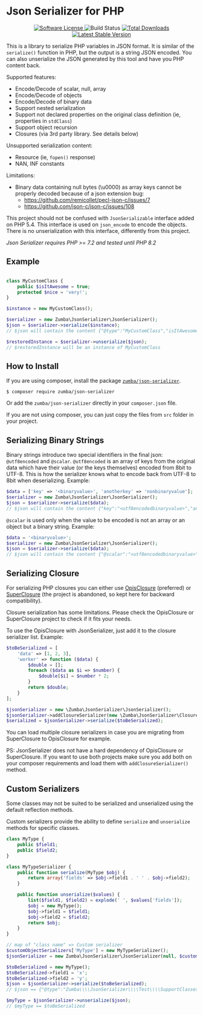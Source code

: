 # Json Serializer for PHP

<p align="center">
    <a href="LICENSE.txt" target="_blank">
        <img alt="Software License" src="https://img.shields.io/badge/license-MIT-brightgreen.svg?style=flat-square">
    </a>
    <img alt="Build Status" src="https://github.com/zumba/json-serializer/actions/workflows/php.yml/badge.svg?branch=master">
    <a href="https://packagist.org/packages/zumba/json-serializer" target="_blank">
        <img alt="Total Downloads" src="https://img.shields.io/packagist/dt/zumba/json-serializer.svg?style=flat-square">
    </a>
    <a href="https://packagist.org/packages/zumba/json-serializer" target="_blank">
        <img alt="Latest Stable Version" src="https://img.shields.io/packagist/v/zumba/json-serializer.svg?style=flat-square&label=stable">
    </a>
</p>

This is a library to serialize PHP variables in JSON format. It is similar of the `serialize()` function in PHP,
but the output is a string JSON encoded. You can also unserialize the JSON generated by this tool and have you
PHP content back.

Supported features:

- Encode/Decode of scalar, null, array
- Encode/Decode of objects
- Encode/Decode of binary data
- Support nested serialization
- Support not declared properties on the original class definition (ie, properties in `stdClass`)
- Support object recursion
- Closures (via 3rd party library. See details below)

Unsupported serialization content:

- Resource (ie, `fopen()` response)
- NAN, INF constants

Limitations:

- Binary data containing null bytes (\u0000) as array keys cannot be properly decoded because of a json extension bug:
    - https://github.com/remicollet/pecl-json-c/issues/7
    - https://github.com/json-c/json-c/issues/108

This project should not be confused with `JsonSerializable` interface added on PHP 5.4. This interface is used on
`json_encode` to encode the objects. There is no unserialization with this interface, differently from this project.

*Json Serializer requires PHP >= 7.2 and tested until PHP 8.2*

## Example

```php

class MyCustomClass {
	public $isItAwesome = true;
	protected $nice = 'very!';
}

$instance = new MyCustomClass();

$serializer = new Zumba\JsonSerializer\JsonSerializer();
$json = $serializer->serialize($instance);
// $json will contain the content {"@type":"MyCustomClass","isItAwesome":true,"nice":"very!"}

$restoredInstance = $serializer->unserialize($json);
// $restoredInstance will be an instance of MyCustomClass
```

## How to Install

If you are using composer, install the package [`zumba/json-serializer`](https://packagist.org/packages/zumba/json-serializer).

```
$ composer require zumba/json-serializer
```

Or add the `zumba/json-serializer` directly in your `composer.json` file.

If you are not using composer, you can just copy the files from `src` folder in your project.

## Serializing Binary Strings

Binary strings introduce two special identifiers in the final json: `@utf8encoded` and `@scalar`.
`@utf8encoded` is an array of keys from the original data which have their value (or the keys themselves)
encoded from 8bit to UTF-8. This is how the serializer knows what to encode back from UTF-8 to 8bit when deserializing.
Example:

```php
$data = ['key' => '<binaryvalue>', 'anotherkey' => 'nonbinaryvalue'];
$serializer = new Zumba\JsonSerializer\JsonSerializer();
$json = $serializer->serialize($data);
// $json will contain the content {"key":"<utf8encodedbinaryvalue>","anotherkey":"nonbinaryvalue","@utf8encoded":{"key":1}}
```

`@scalar` is used only when the value to be encoded is not an array or an object but a binary string. Example:

```php
$data = '<binaryvalue>';
$serializer = new Zumba\JsonSerializer\JsonSerializer();
$json = $serializer->serialize($data);
// $json will contain the content {"@scalar":"<utf8encodedbinaryvalue>","@utf8encoded":1}
```


## Serializing Closure

For serializing PHP closures you can either use [OpisClosure](https://github.com/opis/closure) (preferred) or
[SuperClosure](https://github.com/jeremeamia/super_closure) (the project is abandoned, so kept here for backward
compatibility).

Closure serialization has some limitations. Please check the OpisClosure or SuperClosure project to check if it fits
your needs.

To use the OpisClosure with JsonSerializer, just add it to the closure serializer list. Example:

```php
$toBeSerialized = [
	'data' => [1, 2, 3],
	'worker' => function ($data) {
		$double = [];
		foreach ($data as $i => $number) {
			$double[$i] = $number * 2;
		}
		return $double;
	}
];

$jsonSerializer = new \Zumba\JsonSerializer\JsonSerializer();
$jsonSerializer->addClosureSerializer(new \Zumba\JsonSerializer\ClosureSerializer\OpisClosureSerializer());
$serialized = $jsonSerializer->serialize($toBeSerialized);
```

You can load multiple closure serializers in case you are migrating from SuperClosure to OpisClosure for example.

PS: JsonSerializer does not have a hard dependency of OpisClosure or SuperClosure. If you want to use both projects
make sure you add both on your composer requirements and load them with `addClosureSerializer()` method.

## Custom Serializers

Some classes may not be suited to be serialized and unserialized using the default reflection methods.

Custom serializers provide the ability to define ```serialize``` and ```unserialize``` methods for specific classes.

```php
class MyType {
    public $field1;
    public $field2;
}

class MyTypeSerializer {
    public function serialize(MyType $obj) {
        return array('fields' => $obj->field1 . ' ' . $obj->field2);
    }

    public function unserialize($values) {
        list($field1, $field2) = explode(' ', $values['fields']);
        $obj = new MyType();
        $obj->field1 = $field1;
        $obj->field2 = $field2;
        return $obj;
    }
}

// map of "class name" => Custom serializer
$customObjectSerializers['MyType'] = new MyTypeSerializer();
$jsonSerializer = new Zumba\JsonSerializer\JsonSerializer(null, $customObjectSerializers);

$toBeSerialized = new MyType();
$toBeSerialized->field1 = 'x';
$toBeSerialized->field2 = 'y';
$json = $jsonSerializer->serialize($toBeSerialized);
// $json == {"@type":"Zumba\\\\JsonSerializer\\\\Test\\\\SupportClasses\\\\MyType","fields":"x y"}

$myType = $jsonSerializer->unserialize($json);
// $myType == $toBeSerialized
```
